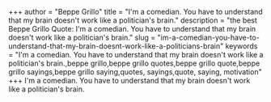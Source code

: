 +++
author = "Beppe Grillo"
title = "I'm a comedian. You have to understand that my brain doesn't work like a politician's brain."
description = "the best Beppe Grillo Quote: I'm a comedian. You have to understand that my brain doesn't work like a politician's brain."
slug = "im-a-comedian-you-have-to-understand-that-my-brain-doesnt-work-like-a-politicians-brain"
keywords = "I'm a comedian. You have to understand that my brain doesn't work like a politician's brain.,beppe grillo,beppe grillo quotes,beppe grillo quote,beppe grillo sayings,beppe grillo saying,quotes, sayings,quote, saying, motivation"
+++
I'm a comedian. You have to understand that my brain doesn't work like a politician's brain.
